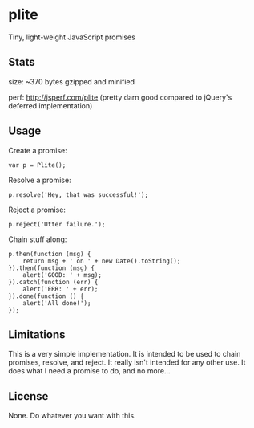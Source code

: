 # plite

Tiny, light-weight JavaScript promises

## Stats

size: ~370 bytes gzipped and minified

perf: http://jsperf.com/plite 
      (pretty darn good compared to jQuery's deferred implementation) 

## Usage
Create a promise:

    var p = Plite();

Resolve a promise:

    p.resolve('Hey, that was successful!');

Reject a promise:

    p.reject('Utter failure.');

Chain stuff along:

    p.then(function (msg) {
        return msg + ' on ' + new Date().toString();
    }).then(function (msg) {
        alert('GOOD: ' + msg);
    }).catch(function (err) {
        alert('ERR: ' + err);
    }).done(function () {
        alert('All done!');
    });

## Limitations

This is a very simple implementation. It is intended to be used to chain promises, resolve, and reject. It really isn't intended for any other use. It does what I need a promise to do, and no more...

## License
None. Do whatever you want with this.

